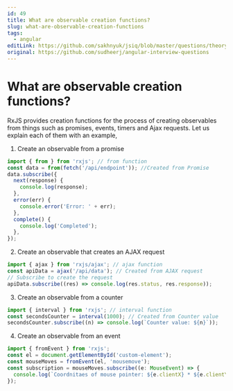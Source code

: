 ```yaml
---
id: 49
title: What are observable creation functions?
slug: what-are-observable-creation-functions
tags:
  - angular
editLink: https://github.com/sakhnyuk/jsiq/blob/master/questions/theory/angular/49.md
original: https://github.com/sudheerj/angular-interview-questions
---
```


# What are observable creation functions?

RxJS provides creation functions for the process of creating observables from things such as promises, events, timers and Ajax requests. Let us explain each of them with an example,

1. Create an observable from a promise

```javascript
import { from } from 'rxjs'; // from function
const data = from(fetch('/api/endpoint')); //Created from Promise
data.subscribe({
  next(response) {
    console.log(response);
  },
  error(err) {
    console.error('Error: ' + err);
  },
  complete() {
    console.log('Completed');
  },
});
```

2. Create an observable that creates an AJAX request

```javascript
import { ajax } from 'rxjs/ajax'; // ajax function
const apiData = ajax('/api/data'); // Created from AJAX request
// Subscribe to create the request
apiData.subscribe((res) => console.log(res.status, res.response));
```

3. Create an observable from a counter

```javascript
import { interval } from 'rxjs'; // interval function
const secondsCounter = interval(1000); // Created from Counter value
secondsCounter.subscribe((n) => console.log(`Counter value: ${n}`));
```

4. Create an observable from an event

```javascript
import { fromEvent } from 'rxjs';
const el = document.getElementById('custom-element');
const mouseMoves = fromEvent(el, 'mousemove');
const subscription = mouseMoves.subscribe((e: MouseEvent) => {
  console.log(`Coordnitaes of mouse pointer: ${e.clientX} * ${e.clientY}`);
});
```